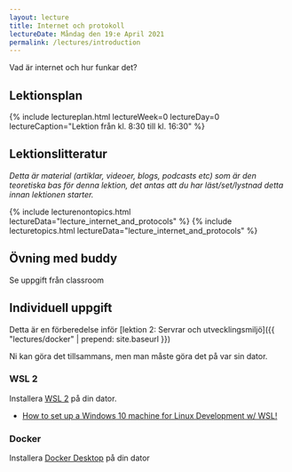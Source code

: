 ```yaml
---
layout: lecture
title: Internet och protokoll
lectureDate: Måndag den 19:e April 2021
permalink: /lectures/introduction
---
```



Vad är internet och hur funkar det?

## Lektionsplan

{% include lectureplan.html lectureWeek=0 lectureDay=0 lectureCaption="Lektion från kl. 8:30 till kl. 16:30" %}

## Lektionslitteratur
*Detta är material (artiklar, videoer, blogs, podcasts etc) som är den teoretiska bas för denna lektion, det antas att du har läst/set/lystnad detta innan lektionen starter.*

{% include lecturenontopics.html lectureData="lecture_internet_and_protocols" %}
{% include lecturetopics.html lectureData="lecture_internet_and_protocols" %}

## Övning med buddy

Se uppgift från classroom

## Individuell uppgift

Detta är en förberedelse inför [lektion 2: Servrar och utvecklingsmiljö]({{ "lectures/docker" | prepend: site.baseurl }})

Ni kan göra det tillsammans, men man måste göra det på var sin dator.

### WSL 2

Installera [WSL 2](https://docs.microsoft.com/da-dk/windows/wsl/install-win10) på din dator.

* [How to set up a Windows 10 machine for Linux Development w/ WSL!](https://www.youtube.com/watch?v=j0PPcUUtHlw)

### Docker

Installera [Docker Desktop](https://www.docker.com/products/docker-desktop) på din dator

